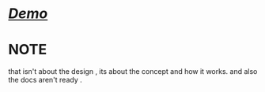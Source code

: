 # *[Demo](https://oficcial.github.io/ayLib-carousel.js/v1.0/index.html)*

# NOTE 
that isn't about the design , its about the concept and how it works.
and also the docs aren't ready .
